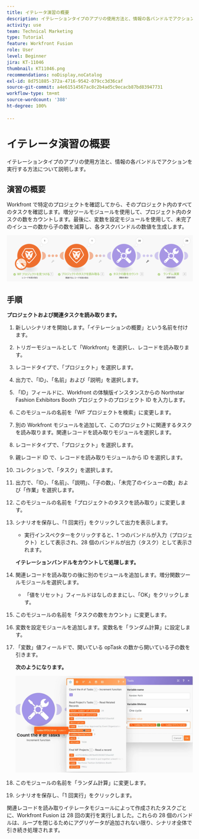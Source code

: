 ```yaml
---
title: イテレータ演習の概要
description: イテレーションタイプのアプリの使用方法と、情報の各バンドルでアクションを実行する方法について説明します。
activity: use
team: Technical Marketing
type: Tutorial
feature: Workfront Fusion
role: User
level: Beginner
jira: KT-11046
thumbnail: KT11046.png
recommendations: noDisplay,noCatalog
exl-id: 8d751885-372a-4716-9542-079cc3d36caf
source-git-commit: a4e61514567ac8c2b4ad5c9ecacb87bd83947731
workflow-type: tm+mt
source-wordcount: '388'
ht-degree: 100%

---
```


# イテレータ演習の概要

イテレーションタイプのアプリの使用方法と、情報の各バンドルでアクションを実行する方法について説明します。

## 演習の概要

Workfront で特定のプロジェクトを確認してから、そのプロジェクト内のすべてのタスクを確認します。増分ツールモジュールを使用して、プロジェクト内のタスクの数をカウントします。最後に、変数を設定モジュールを使用して、未完了のイシューの数から子の数を減算し、各タスクバンドルの数値を生成します。

![イテレータの概要画像 1](../12-exercises/assets/introduction-to-iterators-walkthrough-1.png)

## 手順

**プロジェクトおよび関連タスクを読み取ります。**

1. 新しいシナリオを開始します。「イテレーションの概要」という名前を付けます。
1. トリガーモジュールとして「Workfront」を選択し、レコードを読み取ります。
1. レコードタイプで、「プロジェクト」を選択します。
1. 出力で、「ID」、「名前」および「説明」を選択します。
1. 「ID」フィールドに、Workfront の体験版インスタンスからの Northstar Fashion Exhibitors Booth プロジェクトのプロジェクト ID を入力します。
1. このモジュールの名前を「WF プロジェクトを検索」に変更します。
1. 別の Workfront モジュールを追加して、このプロジェクトに関連するタスクを読み取ります。関連レコードを読み取りモジュールを選択します。
1. レコードタイプで、「プロジェクト」を選択します。
1. 親レコード ID で、レコードを読み取りモジュールから ID を選択します。
1. コレクションで、「タスク」を選択します。
1. 出力で、「ID」、「名前」、「説明」、「子の数」、「未完了のイシューの数」および「作業」を選択します。
1. このモジュールの名前を「プロジェクトのタスクを読み取り」に変更します。
1. シナリオを保存し、「1 回実行」をクリックして出力を表示します。

   + 実行インスペクターをクリックすると、1 つのバンドルが入力（プロジェクト）として表示され、28 個のバンドルが出力（タスク）として表示されます。

   **イテレーションバンドルをカウントして処理します。**

1. 関連レコードを読み取りの後に別のモジュールを追加します。増分関数ツールモジュールを選択します。

   + 「値をリセット」フィールドはなしのままにし、「OK」をクリックします。

1. このモジュールの名前を「タスクの数をカウント」に変更します。
1. 変数を設定モジュールを追加します。変数名を「ランダム計算」に設定します。
1. 「変数」値フィールドで、開いている opTask の数から開いている子の数を引きます。

   **次のようになります。**

   ![イテレータの概要画像 2](../12-exercises/assets/introduction-to-iterators-walkthrough-2.png)

1. このモジュールの名前を「ランダム計算」に変更します。
1. シナリオを保存し、「1 回実行」をクリックします。

関連レコードを読み取りイテレータモジュールによって作成されたタスクごとに、Workfront Fusion は 28 回の実行を実行しました。これらの 28 個のバンドルは、ループを閉じるためにアグリゲータが追加されない限り、シナリオ全体で引き続き処理されます。
